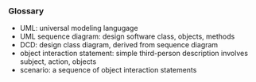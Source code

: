 ### Glossary

- UML: universal modeling langugage
- UML sequence diagram: design software class, objects, methods
- DCD: design class diagram, derived from sequence diagram
- object interaction statement: simple third-person description involves subject, action, objects
- scenario: a sequence of object interaction statements
